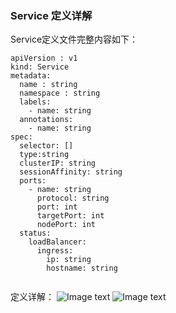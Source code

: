 ### Service 定义详解
Service定义文件完整内容如下：
```
apiVersion : v1                
kind: Service                  
metadata:                      
  name : string 
  namespace : string 
  labels: 
    - name: string 
  annotations: 
    - name: string 
spec: 
  selector: []
  type:string
  clusterIP: string
  sessionAffinity: string 
  ports: 
    - name: string 
      protocol: string 
      port: int 
      targetPort: int 
      nodePort: int 
  status: 
    loadBalancer: 
      ingress: 
        ip: string 
        hostname: string
 
```
定义详解：
![Image text](https://raw.githubusercontent.com/huangronaldo/kubernetes/master/res/service%E8%AF%A6%E8%A7%A31.png)
![Image text](https://raw.githubusercontent.com/huangronaldo/kubernetes/master/res/service%E8%AF%A6%E8%A7%A32.png)

